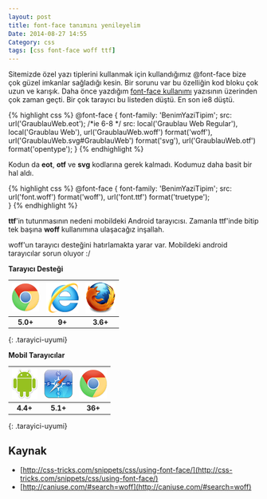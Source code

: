 ```yaml
---
layout: post
title: font-face tanımını yenileyelim
Date: 2014-08-27 14:55
Category: css
tags: [css font-face woff ttf]
---
```


Sitemizde özel yazı tiplerini kullanmak için kullandığımız @font-face bize çok güzel imkanlar sağladığı kesin. Bir sorunu var bu özelliğin kod bloku çok uzun ve karışık. Daha önce yazdığım [font-face kullanımı](/font-face-kullanimi/) yazısının üzerinden çok zaman geçti. Bir çok tarayıcı bu listeden düştü. En son ie8 düştü.

{% highlight css %}
@font-face {
    font-family: 'BenimYaziTipim';
    src: url('GraublauWeb.eot'); /*ie 6-8 */
    src: local('Graublau Web Regular'), local('Graublau Web'),
    url('GraublauWeb.woff') format('woff'),
    url('GraublauWeb.svg#GraublauWeb') format('svg'),
    url('GraublauWeb.otf') format('opentype');
}
{% endhighlight %}

Kodun da **eot**, **otf** ve **svg** kodlarına gerek kalmadı. Kodumuz daha basit bir hal aldı. 

{% highlight css %}
@font-face {
  font-family: 'BenimYaziTipim';
  src: url('font.woff') format('woff'), 
       url('font.ttf') format('truetype');      
}
{% endhighlight %}

**ttf**'in tutunmasının nedeni mobildeki Android tarayıcısı. Zamanla ttf'inde bitip tek başına **woff** kullanımına ulaşacağız inşallah.

woff'un tarayıcı desteğini hatırlamakta yarar var. Mobildeki android tarayıcılar sorun oluyor :/

**Tarayıcı Desteği**

|![Chrome][chrome]|![explorer][explorer]|![Firefox][firefox]|
|:-----------------:|:---------------:|:-------------------:|
|**5.0+**|**9+**|**3.6+**|
{: .tarayici-uyumi}

**Mobil Tarayıcılar**

|![Android][android] | ![Mobil Safari][msafari] | ![Chrome][chrome] |
|:------------------------:|:----------------------:|:-------------------:|
|**4.4+**|**5.1+**|**36+**|
{: .tarayici-uyumi}

## Kaynak

 - [http://css-tricks.com/snippets/css/using-font-face/](http://css-tricks.com/snippets/css/using-font-face/)
 - [http://caniuse.com/#search=woff](http://caniuse.com/#search=woff)

[firefox]: /images/ff.png
[chrome]: /images/ch.png
[explorer]: /images/ie.png
[msafari]:/images/sm.png
[android]:/images/an.png
